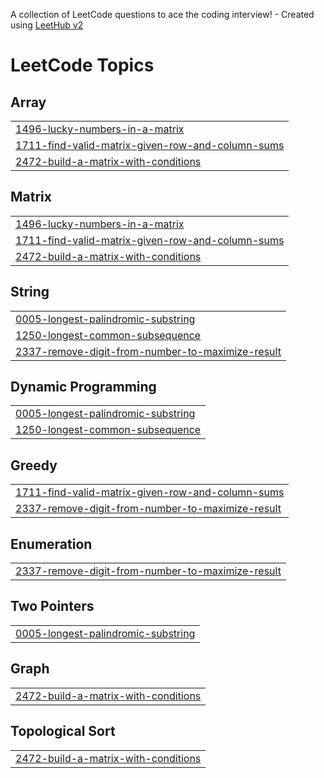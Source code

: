 A collection of LeetCode questions to ace the coding interview! - Created using [LeetHub v2](https://github.com/arunbhardwaj/LeetHub-2.0)
<!---LeetCode Topics Start-->
# LeetCode Topics
## Array
|  |
| ------- |
| [1496-lucky-numbers-in-a-matrix](https://github.com/NiladriChatterje/dsa-journey/tree/master/1496-lucky-numbers-in-a-matrix) |
| [1711-find-valid-matrix-given-row-and-column-sums](https://github.com/NiladriChatterje/dsa-journey/tree/master/1711-find-valid-matrix-given-row-and-column-sums) |
| [2472-build-a-matrix-with-conditions](https://github.com/NiladriChatterje/dsa-journey/tree/master/2472-build-a-matrix-with-conditions) |
## Matrix
|  |
| ------- |
| [1496-lucky-numbers-in-a-matrix](https://github.com/NiladriChatterje/dsa-journey/tree/master/1496-lucky-numbers-in-a-matrix) |
| [1711-find-valid-matrix-given-row-and-column-sums](https://github.com/NiladriChatterje/dsa-journey/tree/master/1711-find-valid-matrix-given-row-and-column-sums) |
| [2472-build-a-matrix-with-conditions](https://github.com/NiladriChatterje/dsa-journey/tree/master/2472-build-a-matrix-with-conditions) |
## String
|  |
| ------- |
| [0005-longest-palindromic-substring](https://github.com/NiladriChatterje/dsa-journey/tree/master/0005-longest-palindromic-substring) |
| [1250-longest-common-subsequence](https://github.com/NiladriChatterje/dsa-journey/tree/master/1250-longest-common-subsequence) |
| [2337-remove-digit-from-number-to-maximize-result](https://github.com/NiladriChatterje/dsa-journey/tree/master/2337-remove-digit-from-number-to-maximize-result) |
## Dynamic Programming
|  |
| ------- |
| [0005-longest-palindromic-substring](https://github.com/NiladriChatterje/dsa-journey/tree/master/0005-longest-palindromic-substring) |
| [1250-longest-common-subsequence](https://github.com/NiladriChatterje/dsa-journey/tree/master/1250-longest-common-subsequence) |
## Greedy
|  |
| ------- |
| [1711-find-valid-matrix-given-row-and-column-sums](https://github.com/NiladriChatterje/dsa-journey/tree/master/1711-find-valid-matrix-given-row-and-column-sums) |
| [2337-remove-digit-from-number-to-maximize-result](https://github.com/NiladriChatterje/dsa-journey/tree/master/2337-remove-digit-from-number-to-maximize-result) |
## Enumeration
|  |
| ------- |
| [2337-remove-digit-from-number-to-maximize-result](https://github.com/NiladriChatterje/dsa-journey/tree/master/2337-remove-digit-from-number-to-maximize-result) |
## Two Pointers
|  |
| ------- |
| [0005-longest-palindromic-substring](https://github.com/NiladriChatterje/dsa-journey/tree/master/0005-longest-palindromic-substring) |
## Graph
|  |
| ------- |
| [2472-build-a-matrix-with-conditions](https://github.com/NiladriChatterje/dsa-journey/tree/master/2472-build-a-matrix-with-conditions) |
## Topological Sort
|  |
| ------- |
| [2472-build-a-matrix-with-conditions](https://github.com/NiladriChatterje/dsa-journey/tree/master/2472-build-a-matrix-with-conditions) |
<!---LeetCode Topics End-->